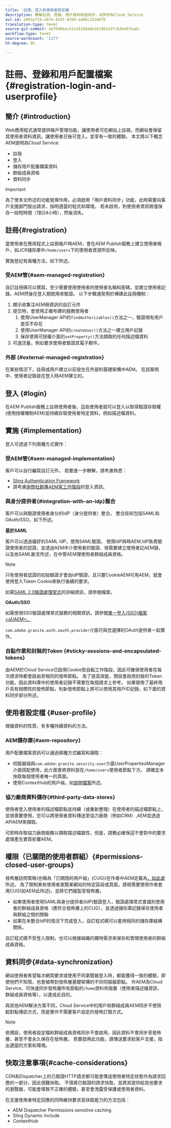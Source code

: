 ```yaml
---
title: '註冊、登入和使用者設定檔 '
description: 瞭解註冊、登錄、用戶資料和組同步，AEM作為Cloud Service
exl-id: a991e710-a974-419f-8709-ad86c333dbf8
translation-type: tm+mt
source-git-commit: 4d76d8bac41e19168abb1819841dfc62be07ea0c
workflow-type: tm+mt
source-wordcount: '1177'
ht-degree: 0%

---
```


# 註冊、登錄和用戶配置檔案{#registration-login-and-userprofile}

## 簡介 {#introduction}

Web應用程式通常提供帳戶管理功能，讓使用者可在網站上註冊，而網站會保留其使用者資料資訊，讓使用者日後可登入，並享有一致的體驗。 本文將以下概念AEM說明為Cloud Service:

* 註冊
* 登入
* 儲存用戶配置檔案資料
* 群組成員資格
* 資料同步

>[!IMPORTANT]
>
>為了使本文所述的功能發揮作用，必須啟用「用戶資料同步」功能，此時需要向客戶支援部門發出請求，指明適當的程式和環境。 若未啟用，則使用者資訊將僅保存一段短時間（1到24小時），然後消失。

## 註冊{#registration}

當使用者在應用程式上註冊帳戶時AEM，會在AEM Publish服務上建立使用者帳戶，如JCR儲存庫中`/home/users`下的使用者資源所反映。

實施登記有兩種方法，如下所述。

### 受AEM管{#aem-managed-registration}

自訂註冊碼可以撰寫，至少需要使用使用者的使用者名稱和密碼，並建立使用者記錄，AEM然後在登入期間用來驗證。 以下步驟通常用於構建此註冊機制：

1. 顯示收集注AEM冊資訊的自訂元件
1. 提交時，會使用正確布建的服務使用者
   1. 使用UserManager API的`findAuthorizables()`方法之一，驗證現有用戶是否不存在
   1. 使用UserManager API的`createUser()`方法之一建立用戶記錄
   1. 保存使用可授權介面的`setProperty()`方法擷取的任何描述檔資料
1. 可選流量，例如要求使用者驗證其電子郵件。

### 外部 {#external-managed-registration}

在某些情況下，註冊或用戶建立以前發生在外部的基礎架構中AEM。 在該案例中，使用者記錄是在登入時AEM建立的。

## 登入 {#login}

在AEM Publish服務上註冊使用者後，這些使用者就可以登入以取得驗證存取權(使用授權機制AEM)並持續存取使用者特定資料，例如描述檔資料。

## 實施 {#implementation}

登入可透過下列兩種方式實作：

### 受AEM管{#aem-managed-implementation}

客戶可以自行編寫自訂元件。 若要進一步瞭解，請考慮熟悉：

* [Sling Authentication Framework](https://sling.apache.org/documentation/the-sling-engine/authentication/authentication-framework.html)
* 請考慮[詢問社群專AEM家工作階段](http://bit.ly/ATACEFeb15)的登入資訊。

### 與身分提供者{#integration-with-an-idp}整合

客戶可以與驗證使用者身分的IdP（身分提供者）整合。 整合技術包括SAML和OAuth/SSO，如下所述。

**基於SAML**

客戶可以透過偏好的SAML IdP，使用SAML驗證。 使用IdP與時AEM,IdP負責驗證使用者的認證，並透過AEM中介使用者的驗證、視需要建立使用者記AEM錄，以及依SAML斷言所述，在中管AEM理使用者群組成員資格。

>[!NOTE]
>
>只有使用者認證的初始驗證才會由IdP驗證，且只要CookieAEM可用AEM，就會使用登入Token Cookie來執行後續的要求。

如需[SAML 2.0驗證處理常式](https://experienceleague.adobe.com/docs/experience-manager-65/administering/security/saml-2-0-authenticationhandler.html?lang=en#saml-authentication-handler)的詳細資訊，請參閱檔案。

**OAuth/SSO**

如需使用SSO驗證處理常式服務的相關資訊，請參閱[單一登入(SSO)檔案&lt;a1/AEM>。](https://experienceleague.adobe.com/docs/experience-manager-65/deploying/configuring/single-sign-on.html)

`com.adobe.granite.auth.oauth.provider`介面可與您選擇的OAuth提供者一起實作。

### 自黏作業和封裝的Token {#sticky-sessions-and-encapsulated-tokens}

由AEM於Cloud Service已啟用Cookie型自黏工作階段，因此可確保使用者在每次請求時都會路由至相同的發佈節點。 為了提高效能，預設會啟用封裝的Token功能，因此資料庫中的使用者記錄不需要在每個請求上參考。 如果替換了最終用戶具有相關性的發佈節點，則新發佈節點上將可以使用其用戶ID記錄，如下面的資料同步部分所述。

## 使用者設定檔 {#user-profile}

根據資料的性質，有多種持續資料的方法。

### AEM儲存庫{#aem-repository}

用戶配置檔案資訊可以通過兩種方式編寫和讀取：

* 伺服器端與`com.adobe.granite.security.user`介面UserPropertiesManager介面搭配使用，此介面會將資料放在`/home/users`使用者節點下方。 請確定未快取每個使用者唯一的頁面。
* 使用ContextHub的用戶端，如[說明檔案](https://experienceleague.adobe.com/docs/experience-manager-cloud-service/implementing/personalization/contexthub.html?lang=en#personalization)所述。

### 協力廠商資料儲存{#third-party-data-stores}

使用者登入使用者的描述檔節點並持續（或重新整理）在使用者的描述檔節點上，並視需要使用，您可以將使用者資料傳送至協力廠商（例如CRM）,AEM並透過APIAEM來擷取。

可即時存取協力廠商服務以擷取描述檔屬性，但是，請務必確保這不會對中的要求處理產生實質影響AEM。

## 權限（已關閉的使用者群組）{#permissions-closed-user-groups}

發佈層訪問策略(也稱為「已關閉的用戶組」(CUG))在作者中AEM定義為[，如此處](https://experienceleague.adobe.com/docs/experience-manager-65/administering/security/cug.html?lang=en#applying-your-closed-user-group-to-content-pages)所述。 為了限制某些使用者瀏覽某網站的特定區段或頁面，請視需要使用作者套用CUG(如AEM此所述)，並將它們複製至發佈層。

* 如果使用者使用SAML與身分提供者(IdP)驗證登入，驗證處理常式會識別使用者的群組成員資格（應符合發佈層上的CUG），並透過儲存庫記錄保存使用者與群組之間的關聯
* 如果在未整合IdP的情況下完成登入，自訂程式碼可以套用相同的儲存庫結構關係。

自訂程式碼不受登入限制，也可以根據組織的獨特需求來保存和管理使用者的群組成員資格。

## 資料同步{#data-synchronization}

網站使用者希望每次網頁要求或使用不同瀏覽器登入時，都能獲得一致的體驗，即使他們不知情，也會被帶到發佈層基礎架構的不同伺服器節點。 作AEM為Cloud Service，可快速同步發佈層所有節點的`/home`資料夾階層（使用者描述檔資訊、群組成員資格等），以達成此目的。

與其他AEM解決方案不同，Cloud Service中的用戶和群組成員AEM同步不使用點對點傳訊方式，而是實作不需要客戶設定的發佈訂閱方式。

>[!NOTE]
>
>依預設，使用者設定檔和群組成員資格同步不會啟用，因此資料不會同步至發佈層，甚至不會永久保存在發佈層。 若要啟用此功能，請傳送要求給客戶支援，指出適當的方案和環境。

## 快取注意事項{#cache-considerations}

CDN和Dispatcher上的已驗證HTTP請求都可能會傳送使用者特定狀態作為請求回應的一部分，因此很難快取。 不慎將已驗證的請求快取，並將其提供給其他要求的瀏覽器，可能會導致不正確的體驗，甚至會洩露受保護或使用者資料。

在支援使用者特定回應的同時維持要求高快取能力的方法包括：

* AEM Dispatcher Permissions sensitive caching
* Sling Dynamic Include
* ContextHub
